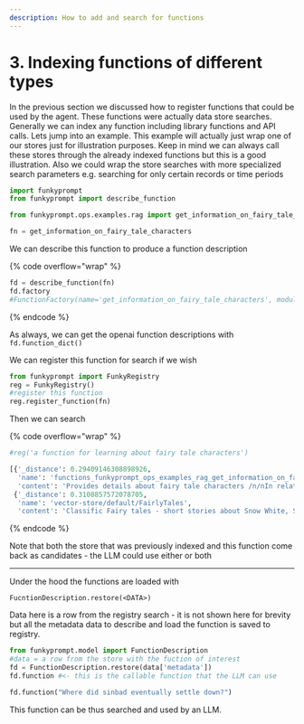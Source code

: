 ```yaml
---
description: How to add and search for functions
---
```


# 3. Indexing functions of different types

In the previous section we discussed how to register functions that could be used by the agent. These functions were actually data store searches. Generally we can index any function including library functions and API calls. Lets jump into an example. This example will actually just wrap one of our stores just for illustration purposes. Keep in mind we can always call these stores through the already indexed functions but this is a good illustration. Also we could wrap the store searches with more specialized search parameters e.g. searching for only certain records or time periods

```python
import funkyprompt
from funkyprompt import describe_function

from funkyprompt.ops.examples.rag import get_information_on_fairy_tale_characters

fn = get_information_on_fairy_tale_characters
```

&#x20;We can describe this function to produce a function description

{% code overflow="wrap" %}
```python
fd = describe_function(fn)
fd.factory
#FunctionFactory(name='get_information_on_fairy_tale_characters', module='funkyprompt.ops.examples.rag', partial_args={'type': 'default'})
```
{% endcode %}

As always, we can get the openai function descriptions with `fd.function_dict()`

We can register this function for search if we wish

```python
from funkyprompt import FunkyRegistry
reg = FunkyRegistry()
#register this function
reg.register_function(fn)  
```

Then we can search

{% code overflow="wrap" %}
```python
#reg('a function for learning about fairy tale characters')

[{'_distance': 0.29409146308898926,
  'name': 'functions_funkyprompt_ops_examples_rag_get_information_on_fairy_tale_characters',
  'content': 'Provides details about fairy tale characters /n/nIn relation to entity default, function_subject_todo, funkyprompt.ops.examples.rag'},
 {'_distance': 0.3108857572078705,
  'name': 'vector-store/default/FairlyTales',
  'content': 'Classific Fairy tales - short stories about Snow White, Sinbad, etc /n/nIn relation to entity vector-store, FairlyTales, default'}]
```
{% endcode %}

Note that both the store that was previously indexed and this function come back as candidates - the LLM could use either or both

***

Under the hood the functions are loaded with&#x20;

```
FucntionDescription.restore(<DATA>)
```

Data here is a row from the registry search - it is not shown here for brevity but all the metadata data to describe and load the function is saved to registry.

```python
from funkyprompt.model import FunctionDescription
#data = a row from the store with the fuction of interest
fd = FunctionDescription.restore(data['metadata'])
fd.function #<- this is the callable function that the LLM can use
```

```python
fd.function("Where did sinbad eventually settle down?")
```

This function can be thus searched and used by an LLM.

